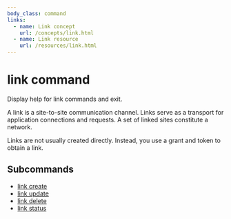 ```yaml
---
body_class: command
links:
  - name: Link concept
    url: /concepts/link.html
  - name: Link resource
    url: /resources/link.html
---
```


# link command

<section>

Display help for link commands and exit.

A link is a site-to-site communication channel. Links serve
as a transport for application connections and requests.  A
set of linked sites constitute a network.

Links are not usually created directly.  Instead, you use a
grant and token to obtain a link.

</section>

<section>

## Subcommands

- [link create]({{site_prefix}}/commands/link-create.html)
- [link update]({{site_prefix}}/commands/link-update.html)
- [link delete]({{site_prefix}}/commands/link-delete.html)
- [link status]({{site_prefix}}/commands/link-status.html)
</section>
